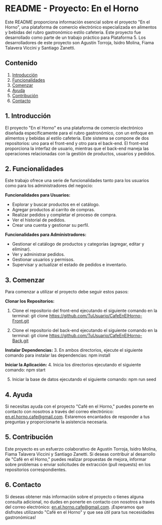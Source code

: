 # README - Proyecto: En el Horno

Este README proporciona información esencial sobre el proyecto "En el Horno", una plataforma de comercio electrónico especializada en alimentos y bebidas del rubro gastronómico estilo cafetería. Este proyecto fue desarrollado como parte de un trabajo práctico para Plataforma 5. Los desarrolladores de este proyecto son Agustín Torroja, Isidro Molina, Fiama Talavera Viccini y Santiago Zanetti.

## Contenido

1. [Introducción](#introducción)
2. [Funcionalidades](#funcionalidades)
3. [Comenzar](#comenzar)
4. [Ayuda](#ayuda)
5. [Contribución](#contribución)
6. [Contacto](#contacto)

## 1. Introducción

El proyecto "En el Horno" es una plataforma de comercio electrónico diseñada específicamente para el rubro gastronómico, con un enfoque en alimentos y bebidas al estilo cafetería. Este sistema se compone de dos repositorios: uno para el front-end y otro para el back-end. El front-end proporciona la interfaz de usuario, mientras que el back-end maneja las operaciones relacionadas con la gestión de productos, usuarios y pedidos.

## 2. Funcionalidades

Este trabajo ofrece una serie de funcionalidades tanto para los usuarios como para los administradores del negocio:

**Funcionalidades para Usuarios:**
- Explorar y buscar productos en el catálogo.
- Agregar productos al carrito de compras.
- Realizar pedidos y completar el proceso de compra.
- Ver el historial de pedidos.
- Crear una cuenta y gestionar su perfil.

**Funcionalidades para Administradores:**
- Gestionar el catálogo de productos y categorías (agregar, editar y eliminar).
- Ver y administrar pedidos.
- Gestionar usuarios y permisos.
- Supervisar y actualizar el estado de pedidos e inventario.

## 3. Comenzar

Para comenzar a utilizar el proyecto debe seguir estos pasos:

**Clonar los Repositorios:**
1. Clone el repositorio del front-end ejecutando el siguiente comando en la terminal:
git clone https://github.com/TuUsuario/CafeEnElHorno-Front.git

2. Clone el repositorio del back-end ejecutando el siguiente comando en la terminal:
git clone https://github.com/TuUsuario/CafeEnElHorno-Back.git


**Instalar Dependencias:**
3. En ambos directorios, ejecute el siguiente comando para instalar las dependencias:
npm install


**Iniciar la Aplicación:**
4. Inicia los directorios ejecutando el siguiente comando:
npm start

5. Iniciar la base de datos ejecutando el siguiente comando:
npm run seed


## 4. Ayuda

Si necesitas ayuda con el proyecto "Café en el Horno," puedes ponerte en contacto con nosotros a través del correo electrónico: [en.el.horno.cafe@gmail.com](mailto:en.el.horno.cafe@gmail.com). Estaremos encantados de responder a tus preguntas y proporcionarte la asistencia necesaria.

## 5. Contribución

Este proyecto es un esfuerzo colaborativo de Agustín Torroja, Isidro Molina, Fiama Talavera Viccini y Santiago Zanetti. Si deseas contribuir al desarrollo de "Café en el Horno," puedes realizar propuestas de mejora, informar sobre problemas o enviar solicitudes de extracción (pull requests) en los repositorios correspondientes.

## 6. Contacto

Si deseas obtener más información sobre el proyecto o tienes alguna consulta adicional, no dudes en ponerte en contacto con nosotros a través del correo electrónico: [en.el.horno.cafe@gmail.com](mailto:en.el.horno.cafe@gmail.com). ¡Esperamos que disfrutes utilizando "Café en el Horno" y que sea útil para tus necesidades gastronómicas!
